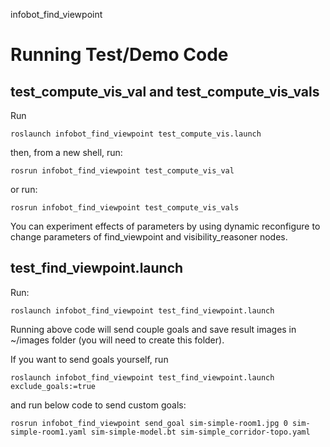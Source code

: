  infobot_find_viewpoint

# Running Test/Demo Code

## test_compute_vis_val and test_compute_vis_vals

Run
```
roslaunch infobot_find_viewpoint test_compute_vis.launch
```
then, from a new shell, run:
```
rosrun infobot_find_viewpoint test_compute_vis_val
```
or run:
```
rosrun infobot_find_viewpoint test_compute_vis_vals
```
You can experiment effects of parameters by using dynamic reconfigure to change parameters of find_viewpoint and visibility_reasoner nodes.

## test_find_viewpoint.launch

Run:
```
roslaunch infobot_find_viewpoint test_find_viewpoint.launch
```
Running above code will send couple goals and save result images in ~/images folder (you will need to create this folder).

If you want to send goals yourself, run
```
roslaunch infobot_find_viewpoint test_find_viewpoint.launch exclude_goals:=true
```
and run below code to send custom goals:
```
rosrun infobot_find_viewpoint send_goal sim-simple-room1.jpg 0 sim-simple-room1.yaml sim-simple-model.bt sim-simple_corridor-topo.yaml
```

